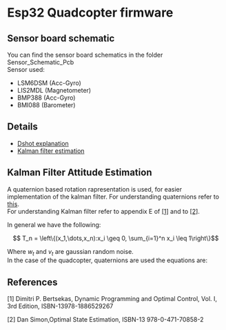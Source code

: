# Esp32 Quadcopter firmware
## Sensor board schematic
You can find the sensor board schematics in the folder Sensor_Schematic_Pcb \
Sensor used:
- LSM6DSM (Acc-Gyro)
- LIS2MDL (Magnetometer)
- BMP388  (Acc-Gyro)
- BMI088  (Barometer)
## Details
- [Dshot explanation](Quadcode_Esp32/src/Motors_Control/README.md)
- [Kalman filter estimation](#kalman-filter-attitude-estimation)

## Kalman Filter Attitude Estimation
A quaternion based rotation rapresentation is used, for easier implementation of the kalman filter. For understanding quaternions refer to [this](https://www.google.com/url?sa=t&rct=j&q=&esrc=s&source=web&cd=&cad=rja&uact=8&ved=2ahUKEwjhxsfv96-CAxXcVPEDHbDWA_kQFnoECA8QAQ&url=https%3A%2F%2Fgraphics.stanford.edu%2Fcourses%2Fcs348a-17-winter%2FPapers%2Fquaternion.pdf&usg=AOvVaw3PvGFRNUboT5pRiKrHrWJZ&opi=89978449).
\
For understanding Kalman filter refer to appendix E of [[1]](#1) and to [[2]](#2).

In general we have the following: 


```math
 T_n = \left\{(x_1,\dots,x_n):x_i \geq 0, \sum_{i=1}^n x_i \leq 1\right\}
```
Where $w_t$ and $v_t$ are gaussian random noise.
\
In the case of the quadcopter, quaternions are used the equations are:
## References
<a id="1">[1]</a> 
 Dimitri P. Bertsekas,
Dynamic Programming and Optimal Control, 
Vol. I, 3rd Edition, ISBN-13978-1886529267

<a id="2">[2]</a>
 Dan Simon,Optimal State Estimation, ISBN-13 978-0-471-70858-2




